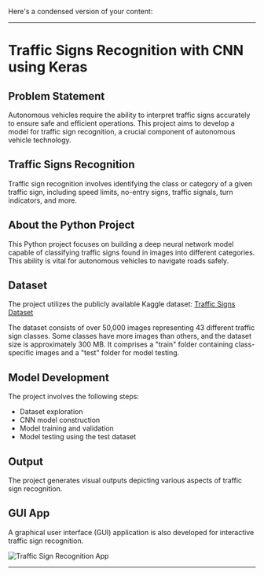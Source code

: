 Here's a condensed version of your content:

---

# Traffic Signs Recognition with CNN using Keras

## Problem Statement

Autonomous vehicles require the ability to interpret traffic signs accurately to ensure safe and efficient operations. This project aims to develop a model for traffic sign recognition, a crucial component of autonomous vehicle technology.

## Traffic Signs Recognition

Traffic sign recognition involves identifying the class or category of a given traffic sign, including speed limits, no-entry signs, traffic signals, turn indicators, and more.

## About the Python Project

This Python project focuses on building a deep neural network model capable of classifying traffic signs found in images into different categories. This ability is vital for autonomous vehicles to navigate roads safely.

## Dataset

The project utilizes the publicly available Kaggle dataset:
[Traffic Signs Dataset](https://www.kaggle.com/meowmeowmeowmeowmeow/gtsrb-german-traffic-sign/code)

The dataset consists of over 50,000 images representing 43 different traffic sign classes. Some classes have more images than others, and the dataset size is approximately 300 MB. It comprises a "train" folder containing class-specific images and a "test" folder for model testing.

## Model Development

The project involves the following steps:
- Dataset exploration
- CNN model construction
- Model training and validation
- Model testing using the test dataset

## Output

The project generates visual outputs depicting various aspects of traffic sign recognition.

## GUI App

A graphical user interface (GUI) application is also developed for interactive traffic sign recognition.

![Traffic Sign Recognition App](https://github.com/deepak2233/Traffic-Signs-Recognition-using-CNN-Keras/blob/main/Support/Traffic%20sign.gif)

---
